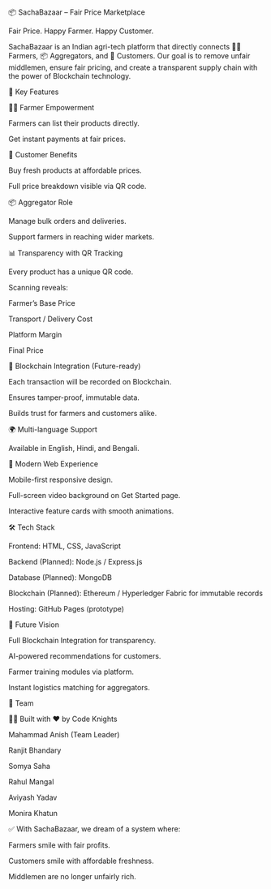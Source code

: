📦 SachaBazaar – Fair Price Marketplace

Fair Price. Happy Farmer. Happy Customer.

SachaBazaar is an Indian agri-tech platform that directly connects 👨‍🌾 Farmers, 📦 Aggregators, and 🛒 Customers.
Our goal is to remove unfair middlemen, ensure fair pricing, and create a transparent supply chain with the power of Blockchain technology.

🚀 Key Features

👨‍🌾 Farmer Empowerment

Farmers can list their products directly.

Get instant payments at fair prices.

🛒 Customer Benefits

Buy fresh products at affordable prices.

Full price breakdown visible via QR code.

📦 Aggregator Role

Manage bulk orders and deliveries.

Support farmers in reaching wider markets.

📊 Transparency with QR Tracking

Every product has a unique QR code.

Scanning reveals:

Farmer’s Base Price

Transport / Delivery Cost

Platform Margin

Final Price

🔐 Blockchain Integration (Future-ready)

Each transaction will be recorded on Blockchain.

Ensures tamper-proof, immutable data.

Builds trust for farmers and customers alike.

🌍 Multi-language Support

Available in English, Hindi, and Bengali.

🎨 Modern Web Experience

Mobile-first responsive design.

Full-screen video background on Get Started page.

Interactive feature cards with smooth animations.

🛠️ Tech Stack

Frontend: HTML, CSS, JavaScript

Backend (Planned): Node.js / Express.js

Database (Planned): MongoDB

Blockchain (Planned): Ethereum / Hyperledger Fabric for immutable records

Hosting: GitHub Pages (prototype)

🔮 Future Vision

Full Blockchain Integration for transparency.

AI-powered recommendations for customers.

Farmer training modules via platform.

Instant logistics matching for aggregators.

📢 Team

👨‍💻 Built with ❤️ by Code Knights

Mahammad Anish (Team Leader)

Ranjit Bhandary

Somya Saha

Rahul Mangal

Aviyash Yadav

Monira Khatun

✅ With SachaBazaar, we dream of a system where:

Farmers smile with fair profits.

Customers smile with affordable freshness.

Middlemen are no longer unfairly rich.
